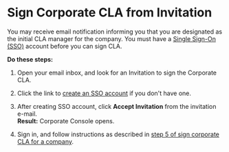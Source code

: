 # Sign Corporate CLA from Invitation

You may receive email notification informing you that you are designated as the initial CLA manager for the company. You must have a [Single Sign-On \(SSO\)](../../../sso/) account before you can sign CLA.

**Do these steps:**

1. Open your email inbox, and look for an Invitation to sign the Corporate CLA.

2. Click the link to [create an SSO account](../../../sso/create-an-account.md) if you don't have one.

3. After creating SSO account, click **Accept Invitation** from the invitation e-mail.  
**Result:** Corporate Console opens.

4.  Sign in, and follow instructions as described in [step 5 of sign corporate CLA for a company](sign-corporate-cla-for-a-company.md#do-these-steps).



